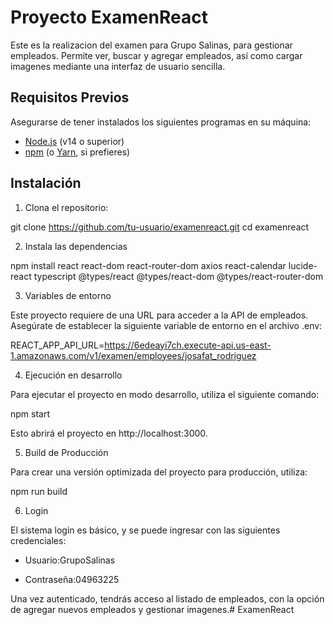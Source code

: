 # Proyecto ExamenReact

Este es la realizacion del examen para Grupo Salinas, para gestionar empleados. Permite ver, buscar y agregar empleados, así como cargar imagenes mediante una interfaz de usuario sencilla.

## Requisitos Previos

Asegurarse de tener instalados los siguientes programas en su máquina:

- [Node.js](https://nodejs.org/) (v14 o superior)
- [npm](https://www.npmjs.com/) (o [Yarn](https://yarnpkg.com/), si prefieres)

## Instalación


1. Clona el repositorio:

git clone https://github.com/tu-usuario/examenreact.git
cd examenreact

2. Instala las dependencias

npm install react react-dom react-router-dom axios react-calendar lucide-react typescript @types/react @types/react-dom @types/react-router-dom


3. Variables de entorno

Este proyecto requiere de una URL para acceder a la API de empleados. Asegúrate de establecer la siguiente variable de entorno en el archivo .env:

REACT_APP_API_URL=https://6edeayi7ch.execute-api.us-east-1.amazonaws.com/v1/examen/employees/josafat_rodriguez

4. Ejecución en desarrollo

Para ejecutar el proyecto en modo desarrollo, utiliza el siguiente comando:

npm start

Esto abrirá el proyecto en http://localhost:3000.

5. Build de Producción

Para crear una versión optimizada del proyecto para producción, utiliza:

npm run build

6. Login

El sistema login es básico, y se puede ingresar con las siguientes credenciales:

- Usuario:GrupoSalinas

- Contraseña:04963225

Una vez autenticado, tendrás acceso al listado de empleados, con la opción de agregar nuevos empleados y gestionar imagenes.# ExamenReact
